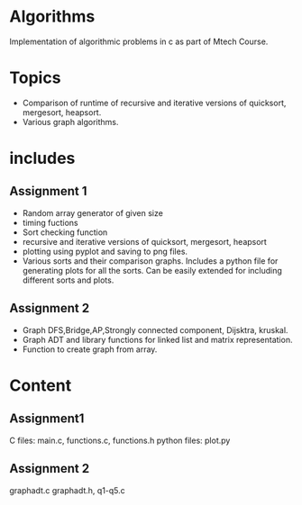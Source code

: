 # Algorithms
Implementation of algorithmic problems in c as part of Mtech Course.

# Topics
* Comparison of runtime of recursive and iterative versions of quicksort, mergesort, heapsort.
* Various graph algorithms.
# includes
## Assignment 1
* Random array generator of given size
* timing fuctions
* Sort checking function
* recursive and iterative versions of quicksort, mergesort, heapsort
* plotting using pyplot and saving to png files.
* Various sorts and their comparison graphs. Includes a python file for generating plots for all the sorts. Can be easily extended for including different sorts and plots.

## Assignment 2
* Graph DFS,Bridge,AP,Strongly connected component, Dijsktra, kruskal.
* Graph ADT and library functions for linked list and matrix representation.
* Function to create graph from array.

# Content  
## Assignment1
  C files: main.c, functions.c, functions.h
  python files: plot.py

## Assignment 2
  graphadt.c graphadt.h, q1-q5.c
